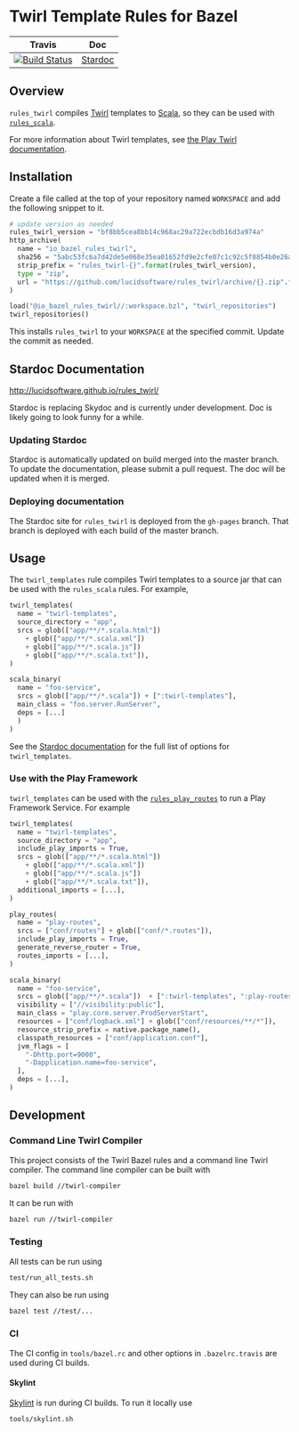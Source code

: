 # Twirl Template Rules for Bazel

| Travis | Doc
| --- | --- |
| [![Build Status](https://travis-ci.org/lucidsoftware/rules_twirl.svg)](https://travis-ci.org/lucidsoftware/rules_twirl) | [Stardoc](http://lucidsoftware.github.io/rules_twirl/) |

## Overview
`rules_twirl` compiles [Twirl](https://github.com/playframework/twirl) templates to [Scala](http://www.scala-lang.org/), so they can be used with [`rules_scala`](https://github.com/bazelbuild/rules_scala).

For more information about Twirl templates, see [the Play Twirl documentation](https://www.playframework.com/documentation/latest/ScalaTemplates#the-template-engine).

## Installation
Create a file called at the top of your repository named `WORKSPACE` and add the following snippet to it.

```python
# update version as needed
rules_twirl_version = "bf8bb5cea8bb14c968ac29a722ecbdb16d3a974a"
http_archive(
  name = "io_bazel_rules_twirl",
  sha256 = "5abc53fc6a7d42de5e068e35ea01652fd9e2cfe07c1c92c5f8854b0e26ab8cdf",
  strip_prefix = "rules_twirl-{}".format(rules_twirl_version),
  type = "zip",
  url = "https://github.com/lucidsoftware/rules_twirl/archive/{}.zip".format(rules_twirl_version),
)

load("@io_bazel_rules_twirl//:workspace.bzl", "twirl_repositories")
twirl_repositories()
```

This installs `rules_twirl` to your `WORKSPACE` at the specified commit. Update the commit as needed.

## Stardoc Documentation
http://lucidsoftware.github.io/rules_twirl/

Stardoc is replacing Skydoc and is currently under development. Doc is likely going to look funny for a while.

### Updating Stardoc
Stardoc is automatically updated on build merged into the master branch. To update the documentation, please submit a pull request. The doc will be updated when it is merged.

### Deploying documentation
The Stardoc site for `rules_twirl` is deployed from the `gh-pages` branch. That branch is deployed with each build of the master branch.

## Usage
The `twirl_templates` rule compiles Twirl templates to a source jar that can be used with the `rules_scala` rules. For example,

```python
twirl_templates(
  name = "twirl-templates",
  source_directory = "app",
  srcs = glob(["app/**/*.scala.html"])
    + glob(["app/**/*.scala.xml"])
    + glob(["app/**/*.scala.js"])
    + glob(["app/**/*.scala.txt"]),
)

scala_binary(
  name = "foo-service",
  srcs = glob(["app/**/*.scala"]) + [":twirl-templates"],
  main_class = "foo.server.RunServer",
  deps = [...]
  )
)
```

See the [Stardoc documentation](https://lucidsoftware.github.io/rules_twirl/twirl/twirl.html#twirl_templates) for the full list of options for `twirl_templates`.

### Use with the Play Framework
`twirl_templates` can be used with the [`rules_play_routes`](https://github.com/lucidsoftware/rules_play_routes) to run a Play Framework Service. For example

```python
twirl_templates(
  name = "twirl-templates",
  source_directory = "app",
  include_play_imports = True,
  srcs = glob(["app/**/*.scala.html"])
    + glob(["app/**/*.scala.xml"])
    + glob(["app/**/*.scala.js"])
    + glob(["app/**/*.scala.txt"]),
  additional_imports = [...],
)

play_routes(
  name = "play-routes",
  srcs = ["conf/routes"] + glob(["conf/*.routes"]),
  include_play_imports = True,
  generate_reverse_router = True,
  routes_imports = [...],
)

scala_binary(
  name = "foo-service",
  srcs = glob(["app/**/*.scala"])  + [":twirl-templates", ":play-routes"],
  visibility = ["//visibility:public"],
  main_class = "play.core.server.ProdServerStart",
  resources = ["conf/logback.xml"] + glob(["conf/resources/**/*"]),
  resource_strip_prefix = native.package_name(),
  classpath_resources = ["conf/application.conf"],
  jvm_flags = [
  	"-Dhttp.port=9000",
  	"-Dapplication.name=foo-service",
  ],
  deps = [...],
)
```

## Development
### Command Line Twirl Compiler
This project consists of the Twirl Bazel rules and a command line Twirl compiler. The command line compiler can be built with
```bash
bazel build //twirl-compiler
```

It can be run with
```bash
bazel run //twirl-compiler
```

### Testing
All tests can be run using

```bash
test/run_all_tests.sh
```

They can also be run using
```bash
bazel test //test/...
```

### CI
The CI config in `tools/bazel.rc` and other options in `.bazelrc.travis` are used during CI builds.

#### Skylint
[Skylint](https://github.com/bazelbuild/bazel/blob/master/site/docs/skylark/skylint.md) is run during CI builds. To run it locally use
```bash
tools/skylint.sh
```